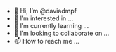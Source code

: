 - 👋 Hi, I’m @daviadmpf
- 👀 I’m interested in ...
- 🌱 I’m currently learning ...
- 💞️ I’m looking to collaborate on ...
- 📫 How to reach me ...

<!---
daviadmpf/daviadmpf is a ✨ special ✨ repository because its `README.md` (this file) appears on your GitHub profile.
You can click the Preview link to take a look at your changes.
--->
